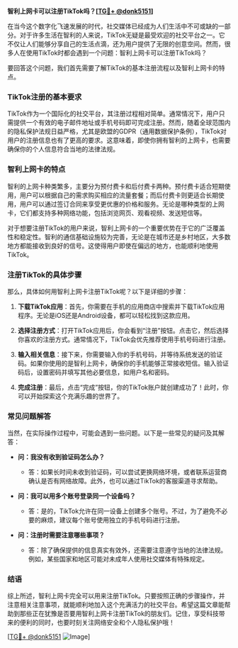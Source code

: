 **智利上网卡可以注册TikTok吗？[[TG💪+ @donk5151](https://t.me/s/donk5151)]**

在当今这个数字化飞速发展的时代，社交媒体已经成为人们生活中不可或缺的一部分。对于许多生活在智利的人来说，TikTok无疑是最受欢迎的社交平台之一。它不仅让人们能够分享自己的生活点滴，还为用户提供了无限的创意空间。然而，很多人在使用TikTok时都会遇到一个问题：智利上网卡可以注册TikTok吗？

要回答这个问题，我们首先需要了解TikTok的基本注册流程以及智利上网卡的特点。

### TikTok注册的基本要求

TikTok作为一个国际化的社交平台，其注册过程相对简单。通常情况下，用户只需提供一个有效的电子邮件地址或手机号码即可完成注册。然而，随着全球范围内的隐私保护法规日益严格，尤其是欧盟的GDPR（通用数据保护条例），TikTok对用户的注册信息也有了更高的要求。这意味着，即使你拥有智利的上网卡，也需要确保你的个人信息符合当地的法律法规。

### 智利上网卡的特点

智利的上网卡种类繁多，主要分为预付费卡和后付费卡两种。预付费卡适合短期使用，用户可以根据自己的需求购买相应的流量套餐；而后付费卡则更适合长期使用，用户可以通过签订合同来享受更优惠的价格和服务。无论是哪种类型的上网卡，它们都支持多种网络功能，包括浏览网页、观看视频、发送短信等。

对于想要注册TikTok的用户来说，智利上网卡的一个重要优势在于它的广泛覆盖性和稳定性。智利的通信基础设施较为完善，无论是在城市还是乡村地区，大多数地方都能接收到良好的信号。这使得用户即使在偏远的地方，也能顺利地使用TikTok。

### 注册TikTok的具体步骤

那么，具体如何用智利上网卡注册TikTok呢？以下是详细的步骤：

1. **下载TikTok应用**：首先，你需要在手机的应用商店中搜索并下载TikTok应用程序。无论是iOS还是Android设备，都可以轻松找到这款应用。

2. **选择注册方式**：打开TikTok应用后，你会看到“注册”按钮。点击它，然后选择你喜欢的注册方式。通常情况下，TikTok会优先推荐使用手机号码进行注册。

3. **输入相关信息**：接下来，你需要输入你的手机号码，并等待系统发送的验证码。如果你使用的是智利上网卡，确保你的手机能够正常接收短信。输入验证码后，设置密码并填写其他必要信息，如用户名和密码。

4. **完成注册**：最后，点击“完成”按钮，你的TikTok账户就创建成功了！此时，你可以开始探索这个充满乐趣的世界了。

### 常见问题解答

当然，在实际操作过程中，可能会遇到一些问题。以下是一些常见的疑问及其解答：

- **问：我没有收到验证码怎么办？**
  - 答：如果长时间未收到验证码，可以尝试更换网络环境，或者联系运营商确认是否有网络故障。此外，也可以通过TikTok的客服渠道寻求帮助。

- **问：我可以用多个账号登录同一个设备吗？**
  - 答：是的，TikTok允许在同一设备上创建多个账号。不过，为了避免不必要的麻烦，建议每个账号使用独立的手机号码进行注册。

- **问：注册时需要注意哪些事项？**
  - 答：除了确保提供的信息真实有效外，还需要注意遵守当地的法律法规。例如，某些国家和地区可能对未成年人使用社交媒体有特殊规定。

### 结语

综上所述，智利上网卡完全可以用来注册TikTok。只要按照正确的步骤操作，并注意相关注意事项，就能顺利地加入这个充满活力的社交平台。希望这篇文章能帮助到那些正在犹豫是否要用智利上网卡注册TikTok的朋友们。记住，享受科技带来的便利的同时，也要时刻关注网络安全和个人隐私保护哦！

[[TG💪+ @donk5151](https://t.me/s/donk5151) ![Image](https://i.postimg.cc/rwNCRYN7/Snipaste-2025-04-30-17-27-05.png)]